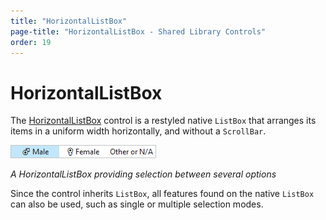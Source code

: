 ```yaml
---
title: "HorizontalListBox"
page-title: "HorizontalListBox - Shared Library Controls"
order: 19
---
```

# HorizontalListBox

The [HorizontalListBox](xref:@ActiproUIRoot.Controls.HorizontalListBox) control is a restyled native `ListBox` that arranges its items in a uniform width horizontally, and without a `ScrollBar`.

![Screenshot](../images/horizontallistbox-gender.png)

*A HorizontalListBox providing selection between several options*

Since the control inherits `ListBox`, all features found on the native `ListBox` can also be used, such as single or multiple selection modes.
